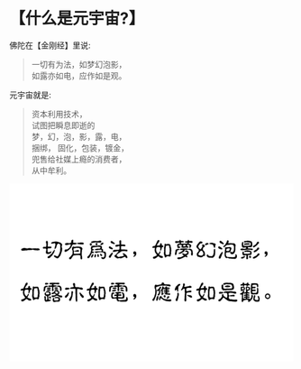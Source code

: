 # 【什么是元宇宙?】

佛陀在【金刚经】里说:

> 一切有为法，如梦幻泡影，  
> 如露亦如电，应作如是观。

元宇宙就是:

> 资本利用技术，  
> 试图把瞬息即逝的  
> 梦，幻，泡，影，露，电，  
> 捆绑， 固化，包装，镀金，  
> 兜售给社媒上瘾的消费者，  
> 从中牟利。

![](35.png)